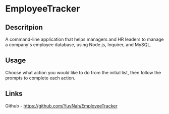 # EmployeeTracker

## Descritpion

A command-line application that helps managers and HR leaders to manage a company's employee database, using Node.js, Inquirer, and MySQL.

## Usage

Choose what action you would like to do from the initial list, then follow the prompts to complete each action.

## Links

Github - https://github.com/YuvNah/EmployeeTracker
